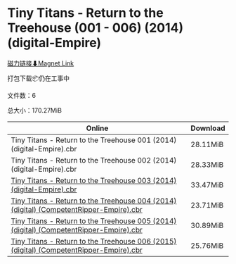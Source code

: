 # Tiny Titans - Return to the Treehouse (001 - 006) (2014) (digital-Empire)

[磁力链接⬇Magnet Link](magnet:?xt=urn:btih:d107c1cea82b27d3e672fc9d1cc8aa3fc603a494&dn=Tiny%20Titans%20-%20Return%20to%20the%20Treehouse%20%28001%20-%20006%29%20%282014%29%20%28digital-Empire%29)

打包下载📦仍在工事中

文件数：6

总大小：170.27MiB

Online | Download
--- | ---
Tiny Titans - Return to the Treehouse 001 (2014) (digital-Empire).cbr | 28.11MiB
Tiny Titans - Return to the Treehouse 002 (2014) (digital-Empire).cbr | 28.33MiB
[Tiny Titans - Return to the Treehouse 003 (2014) (digital-Empire).cbr](https://github.com/alicewish/markdown/blob/master/comic/Tiny-Titans-Return-to-Treehouse-003-2014-digital-Empire-cbr.md) | 33.47MiB
[Tiny Titans - Return to the Treehouse 004 (2014) (digital) (CompetentRipper-Empire).cbr](https://github.com/alicewish/markdown/blob/master/comic/Tiny-Titans-Return-to-Treehouse-004-2014-digital-CompetentRipper-Empire-cbr.md) | 23.71MiB
[Tiny Titans - Return to the Treehouse 005 (2014) (digital) (CompetentRipper-Empire).cbr](https://github.com/alicewish/markdown/blob/master/comic/Tiny-Titans-Return-to-Treehouse-005-2014-digital-CompetentRipper-Empire-cbr.md) | 30.89MiB
[Tiny Titans - Return to the Treehouse 006 (2015) (digital) (CompetentRipper-Empire).cbr](https://github.com/alicewish/markdown/blob/master/comic/Tiny-Titans-Return-to-Treehouse-006-2015-digital-CompetentRipper-Empire-cbr.md) | 25.76MiB